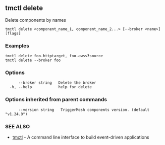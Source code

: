 ## tmctl delete

Delete components by names

```
tmctl delete <component_name_1, component_name_2...> [--broker <name>] [flags]
```

### Examples

```
tmctl delete foo-httptarget, foo-awss3source
tmctl delete --broker foo
```

### Options

```
      --broker string   Delete the broker
  -h, --help            help for delete
```

### Options inherited from parent commands

```
      --version string   TriggerMesh components version. (default "v1.24.0")
```

### SEE ALSO

* [tmctl](tmctl.md)	 - A command line interface to build event-driven applications

